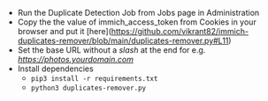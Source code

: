 - Run the Duplicate Detection Job from Jobs page in Administration
- Copy the the value of immich_access_token from Cookies in your browser and put it \[here\](https://github.com/vikrant82/immich-duplicates-remover/blob/main/duplicates-remover.py#L11)
- Set the base URL without a *slash* at the end for e.g. *https://photos.yourdomain.com*
- Install dependencies
    - `pip3 install -r requirements.txt`
	- `python3 duplicates-remover.py`
